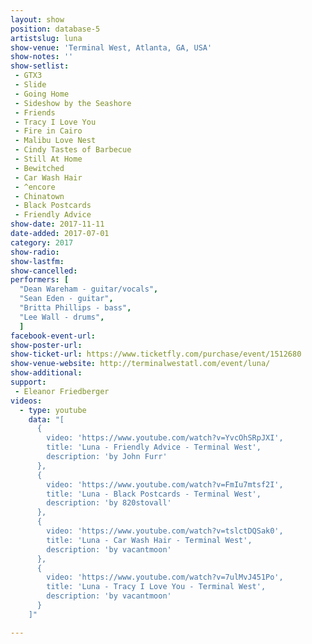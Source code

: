```yaml
---
layout: show
position: database-5
artistslug: luna
show-venue: 'Terminal West, Atlanta, GA, USA'
show-notes: ''
show-setlist: 
 - GTX3
 - Slide
 - Going Home
 - Sideshow by the Seashore
 - Friends
 - Tracy I Love You
 - Fire in Cairo
 - Malibu Love Nest
 - Cindy Tastes of Barbecue
 - Still At Home
 - Bewitched
 - Car Wash Hair
 - ^encore
 - Chinatown
 - Black Postcards
 - Friendly Advice
show-date: 2017-11-11
date-added: 2017-07-01
category: 2017
show-radio: 
show-lastfm: 
show-cancelled: 
performers: [
  "Dean Wareham - guitar/vocals",
  "Sean Eden - guitar",
  "Britta Phillips - bass",
  "Lee Wall - drums",
  ]
facebook-event-url: 
show-poster-url: 
show-ticket-url: https://www.ticketfly.com/purchase/event/1512680
show-venue-website: http://terminalwestatl.com/event/luna/
show-additional: 
support:
 - Eleanor Friedberger
videos:
  - type: youtube
    data: "[
      { 
        video: 'https://www.youtube.com/watch?v=YvcOhSRpJXI',
        title: 'Luna - Friendly Advice - Terminal West',
        description: 'by John Furr'
      },
      { 
        video: 'https://www.youtube.com/watch?v=FmIu7mtsf2I',
        title: 'Luna - Black Postcards - Terminal West',
        description: 'by 820stovall'
      },
      { 
        video: 'https://www.youtube.com/watch?v=tslctDQSak0',
        title: 'Luna - Car Wash Hair - Terminal West',
        description: 'by vacantmoon'
      },
      { 
        video: 'https://www.youtube.com/watch?v=7ulMvJ451Po',
        title: 'Luna - Tracy I Love You - Terminal West',
        description: 'by vacantmoon'
      }
    ]"

---
```


